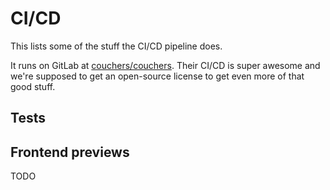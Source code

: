 # CI/CD

This lists some of the stuff the CI/CD pipeline does.

It runs on GitLab at [couchers/couchers](https://gitlab.com/couchers/couchers/). Their CI/CD is super awesome and we're supposed to get an open-source license to get even more of that good stuff.

## Tests



## Frontend previews



TODO

